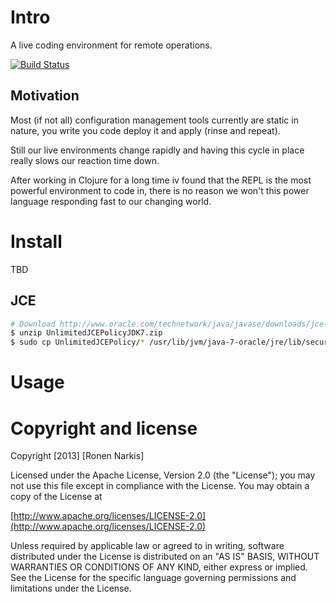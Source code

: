 # Intro

A live coding environment for remote operations.

[![Build Status](https://travis-ci.org/celestial-ops/supernal.png)](https://travis-ci.org/celestial-ops/supernal)

## Motivation

Most (if not all) configuration management tools currently are static in nature, you write you code deploy it and apply (rinse and repeat).

Still our live environments change rapidly and having this cycle in place really slows our reaction time down.

After working in Clojure for a long time iv found that the REPL is the most powerful environment to code in, there is no reason we won't this power language responding fast to our changing world.

# Install 

TBD

## JCE

```bash
# Download http://www.oracle.com/technetwork/java/javase/downloads/jce-7-download-432124.html
$ unzip UnlimitedJCEPolicyJDK7.zip
$ sudo cp UnlimitedJCEPolicy/* /usr/lib/jvm/java-7-oracle/jre/lib/security/
```

# Usage

# Copyright and license

Copyright [2013] [Ronen Narkis]

Licensed under the Apache License, Version 2.0 (the "License");
you may not use this file except in compliance with the License.
You may obtain a copy of the License at

  [http://www.apache.org/licenses/LICENSE-2.0](http://www.apache.org/licenses/LICENSE-2.0)

Unless required by applicable law or agreed to in writing, software
distributed under the License is distributed on an "AS IS" BASIS,
WITHOUT WARRANTIES OR CONDITIONS OF ANY KIND, either express or implied.
See the License for the specific language governing permissions and
limitations under the License.

